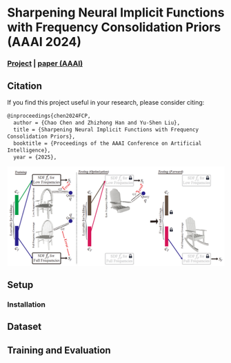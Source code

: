 # Sharpening Neural Implicit Functions with Frequency Consolidation Priors (AAAI 2024)

### [Project](https://arxiv.org/pdf/2412.19720) | [paper (AAAI)](https://arxiv.org/pdf/2412.19720) 

## Citation

If you find this project useful in your research, please consider citing:

```
@inproceedings{chen2024FCP,
  author = {Chao Chen and Zhizhong Han and Yu-Shen Liu},
  title = {Sharpening Neural Implicit Functions with Frequency Consolidation Priors},
  booktitle = {Proceedings of the AAAI Conference on Artificial Intelligence},
  year = {2025},

```

![image-20230505154223044](figure/overview.png)

## Setup

### Installation

## Dataset

## Training and Evaluation
